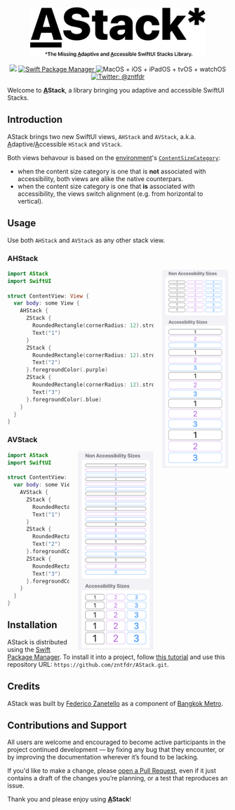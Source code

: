 <p align="center">
    <img src=".assets/logo/logo.png" width="400" max-width="90%" alt="AStack" />
</p>

<p align="center">
    <img src="https://img.shields.io/badge/swift-5.2-orange.svg" />
    <a href="https://swift.org/package-manager">
        <img src="https://img.shields.io/badge/swiftpm-compatible-brightgreen.svg?style=flat" alt="Swift Package Manager" />
    </a>
     <img src="https://img.shields.io/badge/platforms-macOS+iOS+iPadOS+tvOS+watchOS-brightgreen.svg?style=flat" alt="MacOS + iOS + iPadOS + tvOS + watchOS" />
    <a href="https://twitter.com/zntfdr">
        <img src="https://img.shields.io/badge/twitter-@zntfdr-blue.svg?style=flat" alt="Twitter: @zntfdr" />
    </a>
</p>

Welcome to **<ins>A</ins>Stack**, a library bringing you adaptive and accessible SwiftUI Stacks.

## Introduction
 
AStack brings two new SwiftUI views, `AHStack` and `AVStack`, a.k.a. <ins>A</ins>daptive/<ins>A</ins>ccessible `HStack` and `VStack`.  

Both views behavour is based on the [environment](https://developer.apple.com/documentation/swiftui/environment)'s [`ContentSizeCategory`](https://developer.apple.com/documentation/swiftui/environmentvalues/3284540-sizecategory):

- when the content size category is one that is **not** associated with accessibility, both views are alike the native counterpars.
- when the content size category is one that **is** associated with accessibility, the views switch alignment (e.g. from horizontal to vertical).

## Usage

Use both `AHStack` and `AVStack` as any other stack view.

### AHStack

<img src=".assets/example.png" height="452px" align="right" style="padding-left: 20px">

```swift
import AStack
import SwiftUI

struct ContentView: View {
  var body: some View {
    AHStack {
      ZStack {
        RoundedRectangle(cornerRadius: 12).strokeBorder()
        Text("1")
      }
      ZStack {
        RoundedRectangle(cornerRadius: 12).strokeBorder()
        Text("2")
      }.foregroundColor(.purple)
      ZStack {
        RoundedRectangle(cornerRadius: 12).strokeBorder()
        Text("3")
      }.foregroundColor(.blue)
    }
  }
}
```

### AVStack

<img src=".assets/example2.png" height="452px" align="right" style="padding-left: 20px">

```swift
import AStack
import SwiftUI

struct ContentView: View {
  var body: some View {
    AVStack {
      ZStack {
        RoundedRectangle(cornerRadius: 12).strokeBorder()
        Text("1")
      }
      ZStack {
        RoundedRectangle(cornerRadius: 12).strokeBorder()
        Text("2")
      }.foregroundColor(.purple)
      ZStack {
        RoundedRectangle(cornerRadius: 12).strokeBorder()
        Text("3")
      }.foregroundColor(.blue)
    }
  }
}
```

## Installation

AStack is distributed using the [Swift Package Manager](https://swift.org/package-manager). To install it into a project, follow [this tutorial](https://developer.apple.com/documentation/swift_packages/adding_package_dependencies_to_your_app) and use this repository URL: `https://github.com/zntfdr/AStack.git`.

## Credits

AStack was built by [Federico Zanetello](https://twitter.com/zntfdr) as a component of [Bangkok Metro](http://yourmetro.app).

## Contributions and Support

All users are welcome and encouraged to become active participants in the project continued development — by fixing any bug that they encounter, or by improving the documentation wherever it’s found to be lacking.

If you'd like to make a change, please [open a Pull Request](https://github.com/zntfdr/AStack/pull/new), even if it just contains a draft of the changes you’re planning, or a test that reproduces an issue.

Thank you and please enjoy using **<ins>A</ins>Stack**!